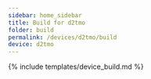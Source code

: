 ```yaml
---
sidebar: home_sidebar
title: Build for d2tmo
folder: build
permalink: /devices/d2tmo/build
device: d2tmo
---
```

{% include templates/device_build.md %}
